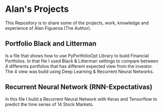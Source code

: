 # Alan's Projects
This Repository is to share some of the projects, work, knowledge and experience of Alan Figueroa (The Author). 

## Portfolio Black and Litterman
Is a file that shows how to use PyPortfolioOpt Library to build Financial Portfolios. In that file I used Black & Litterman settings to compare between 4 differents portfolios that has different expected view from the investor. The 4 view was build using Deep Learning & Recurrent Neural Networks.


## Recurrent Neural Network (RNN-Expectativas)
In this file I build a Recurrent Neural Network with Keras and Tensorflow to predict the time series of 14 Stock Markets. 
